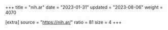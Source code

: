 +++
title = "nih.ar"
date = "2023-01-31"
updated = "2023-08-06"
weight = 4070

[extra]
source = "https://nih.ar/"
ratio = 81
size = 4
+++

